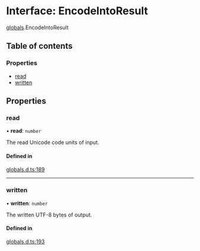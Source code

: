 # Interface: EncodeIntoResult

[globals](../modules/globals.md).EncodeIntoResult

## Table of contents

### Properties

- [read](globals.EncodeIntoResult.md#read)
- [written](globals.EncodeIntoResult.md#written)

## Properties

### read

• **read**: `number`

The read Unicode code units of input.

#### Defined in

[globals.d.ts:189](https://github.com/goodcodedev/bun-types/blob/8bd1b3a/globals.d.ts#L189)

___

### written

• **written**: `number`

The written UTF-8 bytes of output.

#### Defined in

[globals.d.ts:193](https://github.com/goodcodedev/bun-types/blob/8bd1b3a/globals.d.ts#L193)
